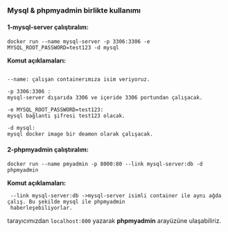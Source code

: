 
### Mysql & phpmyadmin birlikte kullanımı

#### 1-**mysql-server** çalıştıralım:

`docker run --name mysql-server -p 3306:3306 -e MYSQL_ROOT_PASSWORD=test123 -d mysql`

**Komut açıklamaları:**

```

--name: çalışan containerımıza isim veriyoruz.

-p 3306:3306 : 
mysql-server dışarıda 3306 ve içeride 3306 portundan çalışacak.

-e MYSQL_ROOT_PASSWORD=test123: 
mysql bağlantı şifresi test123 olacak.

-d mysql:
mysql docker image bir deamon olarak çalışacak.

```

#### 2-**phpmyadmin** çalıştıralım:

`docker run --name pmyadmin -p 8000:80 --link mysql-server:db -d phpmyadmin`

**Komut açıklamaları:**

```
 --link mysql-server:db ->mysql-server isimli container ile aynı ağda çalış. Bu şekilde mysql ile phpmyadmin 
 haberleşebiliyorlar.
```

tarayıcımızdan `localhost:800` yazarak **phpmyadmin** arayüzüne ulaşabiliriz.
